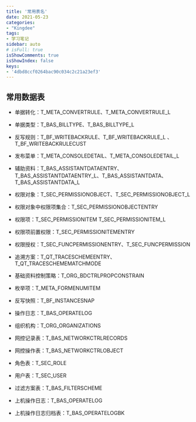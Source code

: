 ```yaml
---
title: '常用表名'
date: 2021-05-23
categories:
- "Kingdee"
tags:
- 学习笔记
sidebar: auto
# isFull: true
isShowComments: true
isShowIndex: false
keys: 
- '4dbd8ccf0264bac90c034c2c21a23ef3'
---
```


## 常用数据表

- 单据转化：T_META_CONVERTRULE、T_META_CONVERTRULE_L

- 单据类型：T_BAS_BILLTYPE、T_BAS_BILLTYPE_L

- 反写规则：T_BF_WRITEBACKRULE、T_BF_WRITEBACKRULE_L 、T_BF_WRITEBACKRULECUST

- 发布菜单：T_META_CONSOLEDETAIL、T_META_CONSOLEDETAIL_L  

- 辅助资料：T_BAS_ASSISTANTDATAENTRY、T_BAS_ASSISTANTDATAENTRY_L、T_BAS_ASSISTANTDATA、T_BAS_ASSISTANTDATA_L

- 权限对象：T_SEC_PERMISSIONOBJECT、T_SEC_PERMISSIONOBJECT_L

- 权限对象中权限项集合：T_SEC_PERMISSIONOBJECTENTRY

- 权限项：T_SEC_PERMISSIONITEM  T_SEC_PERMISSIONITEM_L

- 权限项前置权限：T_SEC_PERMISSIONITEMENTRY

- 权限授权：T_SEC_FUNCPERMISSIONENTRY、T_SEC_FUNCPERMISSION

- 追溯方案：T_QT_TRACESCHEMEENTRY、T_QT_TRACESCHEMEMATCHMODE

- 基础资料控制策略：T_ORG_BDCTRLPROPCONSTRAIN

- 枚举项：T_META_FORMENUMITEM

- 反写快照：T_BF_INSTANCESNAP

- 操作日志：T_BAS_OPERATELOG

- 组织机构：T_ORG_ORGANIZATIONS

- 网控记录表：T_BAS_NETWORKCTRLRECORDS

- 网控操作表：T_BAS_NETWORKCTRLOBJECT

- 角色表：T_SEC_ROLE

- 用户表：T_SEC_USER

- 过滤方案表：T_BAS_FILTERSCHEME

- 上机操作日志：T_BAS_OPERATELOG

- 上机操作日志归档表：T_BAS_OPERATELOGBK